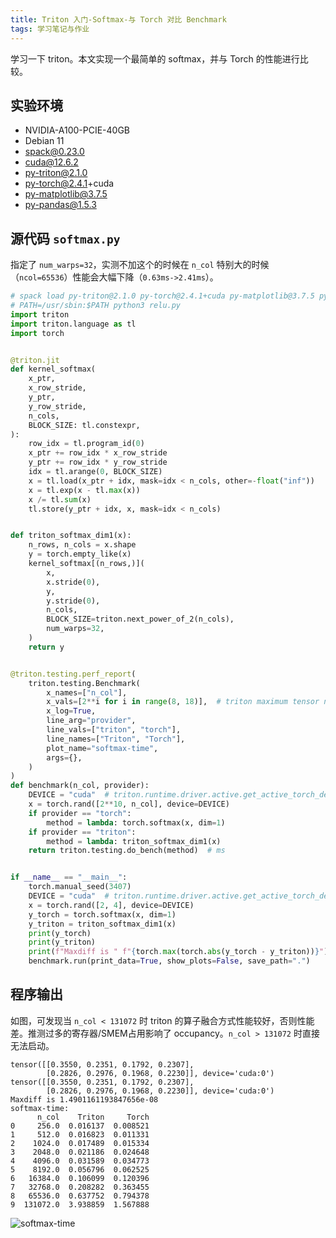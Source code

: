 ```yaml
---
title: Triton 入门-Softmax-与 Torch 对比 Benchmark
tags: 学习笔记与作业
---
```


学习一下 triton。本文实现一个最简单的 softmax，并与 Torch 的性能进行比较。

## 实验环境

- NVIDIA-A100-PCIE-40GB
- Debian 11
- spack@0.23.0
- cuda@12.6.2
- py-triton@2.1.0
- py-torch@2.4.1+cuda
- py-matplotlib@3.7.5
- py-pandas@1.5.3

## 源代码 `softmax.py`

指定了 `num_warps=32`，实测不加这个的时候在 `n_col` 特别大的时候（`ncol=65536`）性能会大幅下降（`0.63ms->2.41ms`）。

```python
# spack load py-triton@2.1.0 py-torch@2.4.1+cuda py-matplotlib@3.7.5 py-pandas@1.5.3
# PATH=/usr/sbin:$PATH python3 relu.py
import triton
import triton.language as tl
import torch


@triton.jit
def kernel_softmax(
    x_ptr,
    x_row_stride,
    y_ptr,
    y_row_stride,
    n_cols,
    BLOCK_SIZE: tl.constexpr,
):
    row_idx = tl.program_id(0)
    x_ptr += row_idx * x_row_stride
    y_ptr += row_idx * y_row_stride
    idx = tl.arange(0, BLOCK_SIZE)
    x = tl.load(x_ptr + idx, mask=idx < n_cols, other=-float("inf"))
    x = tl.exp(x - tl.max(x))
    x /= tl.sum(x)
    tl.store(y_ptr + idx, x, mask=idx < n_cols)


def triton_softmax_dim1(x):
    n_rows, n_cols = x.shape
    y = torch.empty_like(x)
    kernel_softmax[(n_rows,)](
        x,
        x.stride(0),
        y,
        y.stride(0),
        n_cols,
        BLOCK_SIZE=triton.next_power_of_2(n_cols),
        num_warps=32,
    )
    return y


@triton.testing.perf_report(
    triton.testing.Benchmark(
        x_names=["n_col"],
        x_vals=[2**i for i in range(8, 18)],  # triton maximum tensor numel (131072)
        x_log=True,
        line_arg="provider",
        line_vals=["triton", "torch"],
        line_names=["Triton", "Torch"],
        plot_name="softmax-time",
        args={},
    )
)
def benchmark(n_col, provider):
    DEVICE = "cuda"  # triton.runtime.driver.active.get_active_torch_device()
    x = torch.rand([2**10, n_col], device=DEVICE)
    if provider == "torch":
        method = lambda: torch.softmax(x, dim=1)
    if provider == "triton":
        method = lambda: triton_softmax_dim1(x)
    return triton.testing.do_bench(method)  # ms


if __name__ == "__main__":
    torch.manual_seed(3407)
    DEVICE = "cuda"  # triton.runtime.driver.active.get_active_torch_device()
    x = torch.rand([2, 4], device=DEVICE)
    y_torch = torch.softmax(x, dim=1)
    y_triton = triton_softmax_dim1(x)
    print(y_torch)
    print(y_triton)
    print(f"Maxdiff is " f"{torch.max(torch.abs(y_torch - y_triton))}")
    benchmark.run(print_data=True, show_plots=False, save_path=".")
```

## 程序输出

如图，可发现当 `n_col < 131072` 时 triton 的算子融合方式性能较好，否则性能差。推测过多的寄存器/SMEM占用影响了 occupancy。`n_col > 131072` 时直接无法启动。

```plain_text
tensor([[0.3550, 0.2351, 0.1792, 0.2307],
        [0.2826, 0.2976, 0.1968, 0.2230]], device='cuda:0')
tensor([[0.3550, 0.2351, 0.1792, 0.2307],
        [0.2826, 0.2976, 0.1968, 0.2230]], device='cuda:0')
Maxdiff is 1.4901161193847656e-08
softmax-time:
      n_col    Triton     Torch
0     256.0  0.016137  0.008521
1     512.0  0.016823  0.011331
2    1024.0  0.017489  0.015334
3    2048.0  0.021186  0.024648
4    4096.0  0.031589  0.034773
5    8192.0  0.056796  0.062525
6   16384.0  0.106099  0.120396
7   32768.0  0.208282  0.363455
8   65536.0  0.637752  0.794378
9  131072.0  3.938859  1.567888
```

![softmax-time](https://Mizuno-Ai.wu-kan.cn/assets/image/2024/11/21/softmax-time.png)
